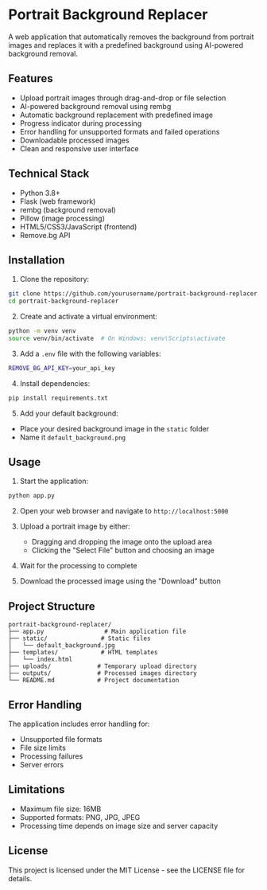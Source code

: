 # Portrait Background Replacer

A web application that automatically removes the background from portrait images and replaces it with a predefined background using AI-powered background removal.

## Features

- Upload portrait images through drag-and-drop or file selection
- AI-powered background removal using rembg
- Automatic background replacement with predefined image
- Progress indicator during processing
- Error handling for unsupported formats and failed operations
- Downloadable processed images
- Clean and responsive user interface

## Technical Stack

- Python 3.8+
- Flask (web framework)
- rembg (background removal)
- Pillow (image processing)
- HTML5/CSS3/JavaScript (frontend)
- Remove.bg API

## Installation

1. Clone the repository:
```bash
git clone https://github.com/yourusername/portrait-background-replacer.git
cd portrait-background-replacer
```

2. Create and activate a virtual environment:

```bash
python -m venv venv
source venv/bin/activate  # On Windows: venv\Scripts\activate
```
3. Add a `.env` file with the following variables:

```bash
REMOVE_BG_API_KEY=your_api_key
```

4. Install dependencies:
```bash
pip install requirements.txt
```

5. Add your default background:
- Place your desired background image in the `static` folder
- Name it `default_background.png`

## Usage

1. Start the application:
```bash
python app.py
```

2. Open your web browser and navigate to `http://localhost:5000`

3. Upload a portrait image by either:
   - Dragging and dropping the image onto the upload area
   - Clicking the "Select File" button and choosing an image

4. Wait for the processing to complete

5. Download the processed image using the "Download" button

## Project Structure

```
portrait-background-replacer/
├── app.py                 # Main application file
├── static/               # Static files
│   └── default_background.jpg
├── templates/            # HTML templates
│   └── index.html
├── uploads/             # Temporary upload directory
├── outputs/             # Processed images directory
└── README.md            # Project documentation
```

## Error Handling

The application includes error handling for:
- Unsupported file formats
- File size limits
- Processing failures
- Server errors

## Limitations

- Maximum file size: 16MB
- Supported formats: PNG, JPG, JPEG
- Processing time depends on image size and server capacity

## License

This project is licensed under the MIT License - see the LICENSE file for details.